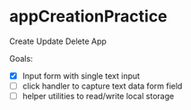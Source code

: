 # appCreationPractice
Create Update Delete App


Goals:
- [x] Input form with single text input
- [ ] click handler to capture text data form field
- [ ] helper utilities to read/write local storage
